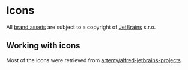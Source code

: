 # Icons

All [brand assets](https://www.jetbrains.com/company/brand/) are subject to a copyright of [JetBrains](https://www.jetbrains.com/) s.r.o.

## Working with icons

Most of the icons were retrieved from [artemy/alfred-jetbrains-projects](https://github.com/artemy/alfred-jetbrains-projects/tree/master/icons).